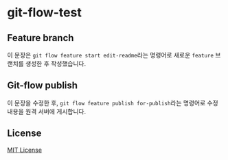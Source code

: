 # git-flow-test

## Feature branch

이 문장은 `git flow feature start edit-readme`라는 명령어로 새로운 `feature` 브랜치를 생성한 후 작성했습니다.

## Git-flow publish

이 문장을 수정한 후, `git flow feature publish for-publish`라는 명령어로 수정 내용을 원격 서버에 게시합니다. 

## License

[MIT License](https://github.com/paikwiki/git-flow-test/blob/master/LICENSE)
